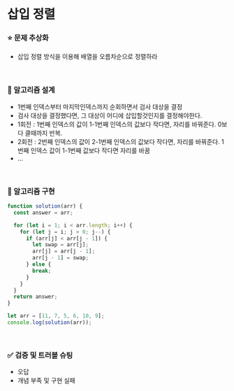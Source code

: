 # 삽입 정렬

### :star: 문제 추상화

- 삽입 정렬 방식을 이용해 배열을 오름차순으로 정렬하라

<br>

### :wrench: 알고리즘 설계

- 1번째 인덱스부터 마지막인덱스까지 순회하면서 검사 대상을 결정
- 검사 대상을 결정했다면, 그 대상이 어디에 삽입할것인지를 결정해야한다.
- 1회전 : 1번째 인덱스의 값이 1-1번째 인덱스의 값보다 작다면, 자리를 바꿔준다. 0보다 클때까지 반복.
- 2회전 : 2번째 인덱스의 값이 2-1번째 인덱스의 값보다 작다면, 자리를 바꿔준다. 1번째 인덱스 값이 1-1번째 값보다 작다면 자리를 바꿈
- ...

<br>

### :hammer: 알고리즘 구현

```js
function solution(arr) {
  const answer = arr;

  for (let i = 1; i < arr.length; i++) {
    for (let j = i; j > 0; j--) {
      if (arr[j] < arr[j - 1]) {
        let swap = arr[j];
        arr[j] = arr[j - 1];
        arr[j - 1] = swap;
      } else {
        break;
      }
    }
  }
  return answer;
}

let arr = [11, 7, 5, 6, 10, 9];
console.log(solution(arr));
```

<br>

### ✅ 검증 및 트러블 슈팅

- 오답
- 개념 부족 및 구현 실패
